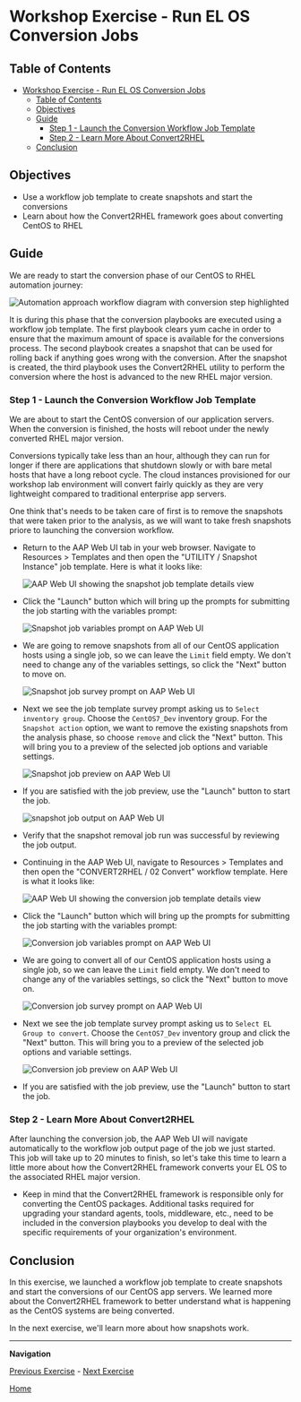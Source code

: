 # Workshop Exercise - Run EL OS Conversion Jobs

## Table of Contents

- [Workshop Exercise - Run EL OS Conversion Jobs](#workshop-exercise---run-el-os-conversion-jobs)
  - [Table of Contents](#table-of-contents)
  - [Objectives](#objectives)
  - [Guide](#guide)
    - [Step 1 - Launch the Conversion Workflow Job Template](#step-1---launch-the-conversion-workflow-job-template)
    - [Step 2 - Learn More About Convert2RHEL](#step-2---learn-more-about-leapp)
  - [Conclusion](#conclusion)

## Objectives

* Use a workflow job template to create snapshots and start the conversions
* Learn about how the Convert2RHEL framework goes about converting CentOS to RHEL

## Guide

We are ready to start the conversion phase of our CentOS to RHEL automation journey:

![Automation approach workflow diagram with conversion step highlighted](images/conversion-workflow-hl-conversion.svg)

It is during this phase that the conversion playbooks are executed using a workflow job template. The first playbook clears yum cache in order to ensure that the maximum amount of space is available for the conversions process. The second playbook creates a snapshot that can be used for rolling back if anything goes wrong with the conversion. After the snapshot is created, the third playbook uses the Convert2RHEL utility to perform the conversion where the host is advanced to the new RHEL major version.

### Step 1 - Launch the Conversion Workflow Job Template

We are about to start the CentOS conversion of our application servers. When the conversion is finished, the hosts will reboot under the newly converted RHEL major version.

Conversions typically take less than an hour, although they can run for longer if there are applications that shutdown slowly or with bare metal hosts that have a long reboot cycle. The cloud instances provisioned for our workshop lab environment will convert fairly quickly as they are very lightweight compared to traditional enterprise app servers.

One think that's needs to be taken care of first is to remove the snapshots that were taken prior to the analysis, as we will want to take fresh snapshots priore to launching the conversion workflow.

- Return to the AAP Web UI tab in your web browser. Navigate to Resources > Templates and then open the "UTILITY / Snapshot Instance" job template. Here is what it looks like:

  ![AAP Web UI showing the snapshot job template details view](images/snapshot_template.png)

- Click the "Launch" button which will bring up the prompts for submitting the job starting with the variables prompt:

  ![Snapshot job variables prompt on AAP Web UI](images/snapshot_vars_prompt.png)

- We are going to remove snapshots from all of our CentOS application hosts using a single job, so we can leave the `Limit` field empty. We don't need to change any of the variables settings, so click the "Next" button to move on.

  ![Snapshot job survey prompt on AAP Web UI](images/snapshot_survey_prompt.png)

- Next we see the job template survey prompt asking us to `Select inventory group`. Choose the `CentOS7_Dev` inventory group. For the `Snapshot action` option, we want to remove the existing snapshots from the analysis phase, so choose `remove` and click the "Next" button. This will bring you to a preview of the selected job options and variable settings.

  ![Snapshot job preview on AAP Web UI](images/snapshot_preview.png)

- If you are satisfied with the job preview, use the "Launch" button to start the job.

  ![snapshot job output on AAP Web UI](images/snapshot_job_output.png)

- Verify that the snapshot removal job run was successful by reviewing the job output.

- Continuing in the AAP Web UI, navigate to Resources > Templates and then open the "CONVERT2RHEL / 02 Convert" workflow template. Here is what it looks like:

  ![AAP Web UI showing the conversion job template details view](images/convert_template.png)

- Click the "Launch" button which will bring up the prompts for submitting the job starting with the variables prompt:

  ![Conversion job variables prompt on AAP Web UI](images/convert_vars_prompt.png)

- We are going to convert all of our CentOS application hosts using a single job, so we can leave the `Limit` field empty. We don't need to change any of the variables settings, so click the "Next" button to move on.

  ![Conversion job survey prompt on AAP Web UI](images/convert_survey_prompt.png)

- Next we see the job template survey prompt asking us to `Select EL Group to convert`. Choose the `CentOS7_Dev` inventory group and click the "Next" button. This will bring you to a preview of the selected job options and variable settings.

  ![Conversion job preview on AAP Web UI](images/convert_preview.png)

- If you are satisfied with the job preview, use the "Launch" button to start the job.

### Step 2 - Learn More About Convert2RHEL

After launching the conversion job, the AAP Web UI will navigate automatically to the workflow job output page of the job we just started. This job will take up to 20 minutes to finish, so let's take this time to learn a little more about how the Convert2RHEL framework converts your EL OS to the associated RHEL major version.

- Keep in mind that the Convert2RHEL framework is responsible only for converting the CentOS packages. Additional tasks required for upgrading your standard agents, tools, middleware, etc., need to be included in the conversion playbooks you develop to deal with the specific requirements of your organization's environment.

## Conclusion

In this exercise, we launched a workflow job template to create snapshots and start the conversions of our CentOS app servers. We learned more about the Convert2RHEL framework to better understand what is happening as the CentOS systems are being converted.

In the next exercise, we'll learn more about how snapshots work.

---

**Navigation**

[Previous Exercise](../1.4-report/README.md) - [Next Exercise](../2.2-snapshots/README.md)

[Home](../README.md)
